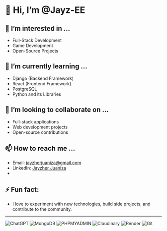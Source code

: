 # 👋 Hi, I’m @Jayz-EE

## 👀 I’m interested in ...
- Full-Stack Development
- Game Development
- Open-Source Projects

## 🌱 I’m currently learning ...
- Django (Backend Framework)
- React (Frontend Framework)
- PostgreSQL
- Python and its Libraries

## 💞️ I’m looking to collaborate on ...
- Full-stack applications
- Web development projects
- Open-source contributions

## 📫 How to reach me ...
- Email: [jayzherjuaniza@gmail.com](mailto:jayzherjuaniza@gmail.com)
- LinkedIn: [Jayzher Juaniza](https://www.linkedin.com/in/jayzherjuaniza)
- 
## ⚡ Fun fact:
- I love to experiment with new technologies, build side projects, and contribute to the community.
  
---

![ChatGPT](https://img.shields.io/badge/ChatGPT-74aa9c?style=for-the-badge&logo=openai&logoColor=white)
![MongoDB](https://img.shields.io/badge/MongoDB-4EA94B?style=for-the-badge&logo=mongodb&logoColor=white)
![PHPMYADMIN](https://img.shields.io/badge/phpmyadmin-6C78AF?style=for-the-badge&logo=phpmyadmin&logoColor=white)
![Cloudinary](https://img.shields.io/badge/Cloudinary-3448C5?style=for-the-badge&logo=Cloudinary&logoColor=white)
![Render](https://img.shields.io/badge/Render-46E3B7?style=for-the-badge&logo=render&logoColor=white)
![Git](https://img.shields.io/badge/GIT-E44C30?style=for-the-badge&logo=git&logoColor=white)

